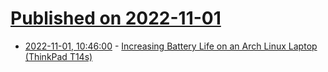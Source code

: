 # [Published on 2022-11-01](index.md)

* [2022-11-01, 10:46:00](https://lobste.rs/s/ygocim/increasing_battery_life_on_arch_linux) - [Increasing Battery Life on an Arch Linux Laptop (ThinkPad T14s)](https://austingwalters.com/increasing-battery-life-on-an-arch-linux-laptop-thinkpad-t14s/)
